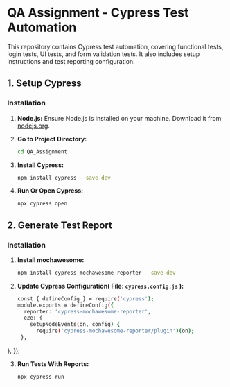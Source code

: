 # QA Assignment - Cypress Test Automation

This repository contains Cypress test automation, covering functional tests, login tests, UI tests, and form validation tests. It also includes setup instructions and test reporting configuration.

## 1. Setup Cypress

### Installation

1. **Node.js:** Ensure Node.js is installed on your machine. Download it from [nodejs.org](https://nodejs.org/).

2. **Go to Project Directory:**
   ```bash
   cd QA_Assignment
   
3. **Install Cypress:**
   ```bash
   npm install cypress --save-dev
   
4. **Run Or Open Cypress:**
   ```bash
   npx cypress open

## 2. Generate Test Report

### Installation

1. **Install mochawesome:**
   ```bash
   npm install cypress-mochawesome-reporter --save-dev
   
2. **Update Cypress Configuration( File: `cypress.config.js` ):**
   ```bash
   const { defineConfig } = require('cypress');
   module.exports = defineConfig({
     reporter: 'cypress-mochawesome-reporter',
     e2e: {
       setupNodeEvents(on, config) {
         require('cypress-mochawesome-reporter/plugin')(on);
    },
  },
});

3. **Run Tests With Reports:**
   ```bash
   npx cypress run
